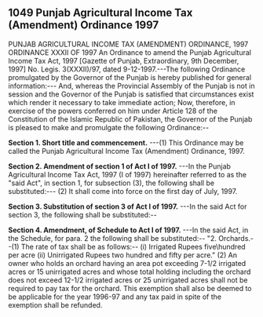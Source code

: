 ## 1049 Punjab Agricultural Income Tax (Amendment) Ordinance 1997
PUNJAB AGRICULTURAL INCOME TAX (AMENDMENT) ORDINANCE, 1997
ORDINANCE XXXII OF 1997
An Ordinance to amend the Punjab Agricultural Income Tax Act, 1997
[Gazette of Punjab, Extraordinary, 9th December, 1997]
No. Legis. 3(XXXII)/97, dated 9-12-1997.---The following Ordinance promulgated by the Governor of the Punjab is hereby published for general information:---
And, whereas the Provincial Assembly of the Punjab is not in session and the Governor of the Punjab is satisfied that circumstances exist which render it necessary to take immediate action;
Now, therefore, in exercise of the powers conferred on him under Article 128 of the Constitution of the Islamic Republic of Pakistan, the Governor of the Punjab is pleased to make and promulgate the following Ordinance:--

**Section 1. Short title and commencement.**
---(1) This Ordinance may be called the Punjab Agricultural Income Tax (Amendment) Ordinance, 1997.

**Section 2. Amendment of section 1 of Act I of 1997.**
---In the Punjab Agricultural Income Tax Act, 1997 (I of 1997) hereinafter referred to as the "said Act", in section 1, for subsection (3), the following shall be substituted:---
   (2) It shall come into force on the first day of July, 1997.

**Section 3. Substitution of section 3 of Act I of 1997.**
---In the said Act for section 3, the following shall be substituted:--

**Section 4. Amendment, of Schedule to Act I of 1997.**
---In the said Act, in the Schedule, for para. 2 the following shall be substituted:--
   "2. Orchards.--(1) The rate of tax shall be as follows:--
   (i) Irrigated Rupees five\hundred per acre
   (ii) Unirrigated Rupees two hundred and fifty
   per acre."
   (2) An owner who holds an orchard having an area pot exceeding 7-1/2 irrigated acres or 15 unirrigated acres and whose total holding including the orchard does not exceed 12-1/2 irrigated acres or 25 unirrigated acres shall not be required to pay tax for the orchard. This exemption shall also be deemed to be applicable for the year 1996-97 and any tax paid in spite of the exemption shall be refunded.

